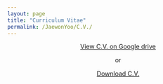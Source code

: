 ```yaml
---
layout: page
title: "Curriculum Vitae"
permalink: /JaewonYoo/C.V./
---
```


<p align="center">
<a href="https://bit.ly/2TzZklB" target="_blank"> View C.V. on Google drive</a>
</p>

<p align="center">
  or
</p>

<p align="center">
  <a href="http://bit.ly/2QD1azY" target="_blank">Download C.V.</a>
</p>
